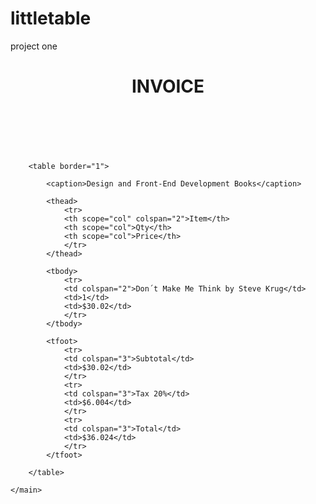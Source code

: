# littletable
project one
<!DOCTYPE html>

<html lang="en">

<head>
    <meta charset="UTF-8">
    <title>My First Page</title>
    <script src="https://kit.fontawesome.com/ce0dd66ef5.js" crossorigin="anonymous"></script>
</head>

<body>
    <header>
        <h1>INVOICE</h1>
    </header>
<br>
<br>
    <main>

        <table border="1">

            <caption>Design and Front-End Development Books</caption>
         
            <thead>
                <tr>
                <th scope="col" colspan="2">Item</th>
                <th scope="col">Qty</th>
                <th scope="col">Price</th>
                </tr>
            </thead>
         
            <tbody>
                <tr>
                <td colspan="2">Don´t Make Me Think by Steve Krug</td>
                <td>1</td>
                <td>$30.02</td>
                </tr>
            </tbody>
          
            <tfoot>
                <tr>
                <td colspan="3">Subtotal</td>
                <td>$30.02</td>
                </tr>
                <tr>
                <td colspan="3">Tax 20%</td>
                <td>$6.004</td>
                </tr>
                <tr>
                <td colspan="3">Total</td>
                <td>$36.024</td>
                </tr>
            </tfoot>
       
        </table>
                
    </main>
<br>
<br>
    <footer>
        <a href="https://twitter.com/" aria-label="Twitter"><i class="fab fa-twitter fa-3x"></i></a>
        <a href="https://facebook.com/" aria-label="Facebook"><i class="fab fa-facebook fa-3x"></i></a>
        <a href="https://instagram.com/" aria-label="Instagram"><i class="fab fa-instagram fa-3x"></i></a>
    </footer>
</body>

</html>
